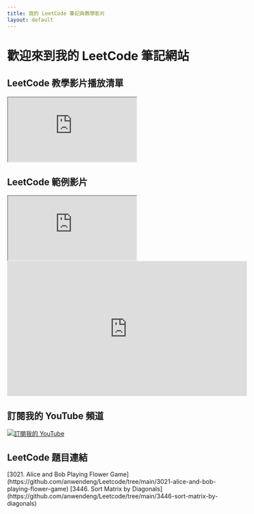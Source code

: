 ```yaml
---
title: 我的 LeetCode 筆記與教學影片
layout: default
---
```


# 歡迎來到我的 LeetCode 筆記網站

## LeetCode 教學影片播放清單
<div class="video-grid">
<div class="video-container">
<iframe src="https://www.youtube.com/embed/videoseries?list=PLYRlUBnWnd5IdDHk2BjqXwesydU17z_xk"
        title="YouTube playlist player"
        allow="accelerometer; autoplay; clipboard-write; encrypted-media; gyroscope; picture-in-picture"
        allowfullscreen>
</iframe>
</div>
</div>

## LeetCode 範例影片
<div class="video-grid">
<div class="video-container">
<iframe src="https://www.youtube.com/embed/0TLqEanwcV0?si=qcvVXv3YtIfEj1SV"
        title="範例影片"
        allow="accelerometer; autoplay; clipboard-write; encrypted-media; gyroscope; picture-in-picture"
        allowfullscreen>
</iframe>
</div>
<!-- 可以再加多個影片 -->
<div class="video-container">
<iframe width="560" height="315" src="https://www.youtube.com/embed/4KJe9sGVcng?si=UwWMp38lVRF10zMk" title="YouTube video player" frameborder="0" allow="accelerometer; autoplay; clipboard-write; encrypted-media; gyroscope; picture-in-picture; web-share" referrerpolicy="strict-origin-when-cross-origin" allowfullscreen></iframe>
</div>
</div>

## 訂閱我的 YouTube 頻道
<a href="https://www.youtube.com/@anwendeng" target="_blank">
    <img src="https://img.shields.io/badge/YouTube-訂閱紅色?style=for-the-badge&logo=youtube" alt="訂閱我的 YouTube">
</a>

## LeetCode 題目連結
<div class="link-list">
[3021. Alice and Bob Playing Flower Game](https://github.com/anwendeng/Leetcode/tree/main/3021-alice-and-bob-playing-flower-game)  
[3446. Sort Matrix by Diagonals](https://github.com/anwendeng/Leetcode/tree/main/3446-sort-matrix-by-diagonals)
</div>


